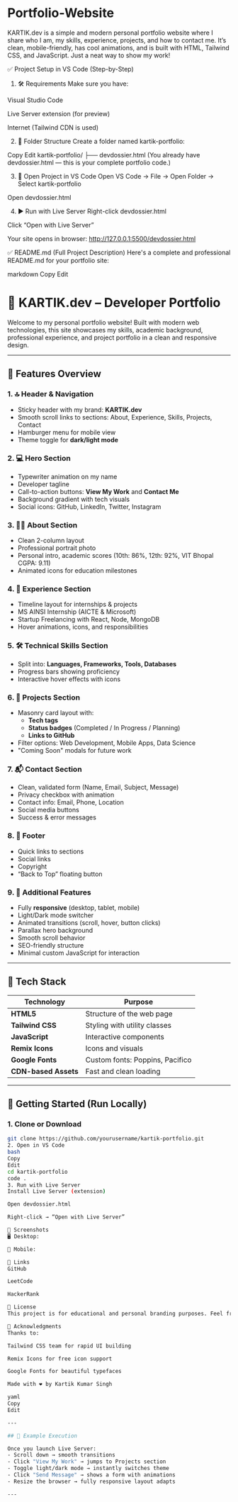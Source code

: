 # Portfolio-Website
KARTIK.dev is a simple and modern personal portfolio website where I share who I am, my skills, experience, projects, and how to contact me. It’s clean, mobile-friendly, has cool animations, and is built with HTML, Tailwind CSS, and JavaScript. Just a neat way to show my work!

✅ Project Setup in VS Code (Step-by-Step)
1. 🛠 Requirements
Make sure you have:

Visual Studio Code

Live Server extension (for preview)

Internet (Tailwind CDN is used)

2. 📁 Folder Structure
Create a folder named kartik-portfolio:

Copy
Edit
kartik-portfolio/
├── devdossier.html
(You already have devdossier.html — this is your complete portfolio code.)

3. 📂 Open Project in VS Code
Open VS Code → File → Open Folder → Select kartik-portfolio

Open devdossier.html

4. ▶ Run with Live Server
Right-click devdossier.html

Click “Open with Live Server”

Your site opens in browser: http://127.0.0.1:5500/devdossier.html

✅ README.md (Full Project Description)
Here's a complete and professional README.md for your portfolio site:

markdown
Copy
Edit
# 💼 KARTIK.dev – Developer Portfolio

Welcome to my personal portfolio website! Built with modern web technologies, this site showcases my skills, academic background, professional experience, and project portfolio in a clean and responsive design.

---

## 📌 Features Overview

### 1. 🔝 Header & Navigation
- Sticky header with my brand: **KARTIK.dev**
- Smooth scroll links to sections: About, Experience, Skills, Projects, Contact
- Hamburger menu for mobile view
- Theme toggle for **dark/light mode**

### 2. 💻 Hero Section
- Typewriter animation on my name
- Developer tagline
- Call-to-action buttons: **View My Work** and **Contact Me**
- Background gradient with tech visuals
- Social icons: GitHub, LinkedIn, Twitter, Instagram

### 3. 👨‍🎓 About Section
- Clean 2-column layout
- Professional portrait photo
- Personal intro, academic scores (10th: 86%, 12th: 92%, VIT Bhopal CGPA: 9.11)
- Animated icons for education milestones

### 4. 🧳 Experience Section
- Timeline layout for internships & projects
- MS AINSI Internship (AICTE & Microsoft)
- Startup Freelancing with React, Node, MongoDB
- Hover animations, icons, and responsibilities

### 5. 🛠 Technical Skills Section
- Split into: **Languages, Frameworks, Tools, Databases**
- Progress bars showing proficiency
- Interactive hover effects with icons

### 6. 📂 Projects Section
- Masonry card layout with:
  - **Tech tags**
  - **Status badges** (Completed / In Progress / Planning)
  - **Links to GitHub**
- Filter options: Web Development, Mobile Apps, Data Science
- "Coming Soon" modals for future work

### 7. 📬 Contact Section
- Clean, validated form (Name, Email, Subject, Message)
- Privacy checkbox with animation
- Contact info: Email, Phone, Location
- Social media buttons
- Success & error messages

### 8. 🔻 Footer
- Quick links to sections
- Social links
- Copyright
- “Back to Top” floating button

### 9. 🌟 Additional Features
- Fully **responsive** (desktop, tablet, mobile)
- Light/Dark mode switcher
- Animated transitions (scroll, hover, button clicks)
- Parallax hero background
- Smooth scroll behavior
- SEO-friendly structure
- Minimal custom JavaScript for interaction

---

## 🧰 Tech Stack

| Technology    | Purpose                    |
|---------------|-----------------------------|
| **HTML5**     | Structure of the web page   |
| **Tailwind CSS** | Styling with utility classes |
| **JavaScript**| Interactive components      |
| **Remix Icons**| Icons and visuals          |
| **Google Fonts** | Custom fonts: Poppins, Pacifico |
| **CDN-based Assets** | Fast and clean loading |

---

## 🏁 Getting Started (Run Locally)

### 1. Clone or Download
```bash
git clone https://github.com/yourusername/kartik-portfolio.git
2. Open in VS Code
bash
Copy
Edit
cd kartik-portfolio
code .
3. Run with Live Server
Install Live Server (extension)

Open devdossier.html

Right-click → “Open with Live Server”

📸 Screenshots
🖥 Desktop:

📱 Mobile:

🔗 Links
GitHub

LeetCode

HackerRank

📃 License
This project is for educational and personal branding purposes. Feel free to fork and customize for your own portfolio.

🙌 Acknowledgments
Thanks to:

Tailwind CSS team for rapid UI building

Remix Icons for free icon support

Google Fonts for beautiful typefaces

Made with ❤️ by Kartik Kumar Singh

yaml
Copy
Edit

---

## 🎯 Example Execution

Once you launch Live Server:
- Scroll down → smooth transitions
- Click "View My Work" → jumps to Projects section
- Toggle light/dark mode → instantly switches theme
- Click "Send Message" → shows a form with animations
- Resize the browser → fully responsive layout adapts

---



